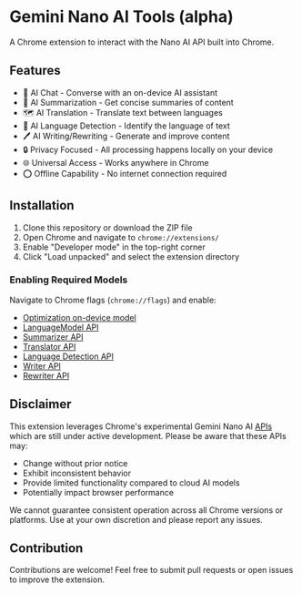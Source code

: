 # Gemini Nano AI Tools (alpha)

A Chrome extension to interact with the Nano AI API built into Chrome.

## Features
- 💬 AI Chat - Converse with an on-device AI assistant
- 📃 AI Summarization - Get concise summaries of content
- 🗺️ AI Translation - Translate text between languages
- 🔎 AI Language Detection - Identify the language of text
- 🖊️ AI Writing/Rewriting - Generate and improve content
- 🔒 Privacy Focused - All processing happens locally on your device
- 🌐 Universal Access - Works anywhere in Chrome
- ⭕ Offline Capability - No internet connection required

## Installation
1. Clone this repository or download the ZIP file
2. Open Chrome and navigate to `chrome://extensions/`
3. Enable "Developer mode" in the top-right corner
4. Click "Load unpacked" and select the extension directory

### Enabling Required Models
Navigate to Chrome flags (`chrome://flags`) and enable:
- [Optimization on-device model](chrome://flags/#optimization-guide-on-device-model)
- [LanguageModel API](chrome://flags/#prompt-api-for-gemini-nano-multimodal-input)
- [Summarizer API](chrome://flags/#summarization-api-for-gemini-nano)
- [Translator API](chrome://flags/#translation-api)
- [Language Detection API](chrome://flags/#language-detection-api)
- [Writer API](chrome://flags/#writer-api-for-gemini-nano)
- [Rewriter API](chrome://flags/#rewriter-api-for-gemini-nano)

## Disclaimer
This extension leverages Chrome's experimental Gemini Nano AI [APIs](https://developer.chrome.com/docs/ai/built-in) which are still under active development. Please be aware that these APIs may:

- Change without prior notice
- Exhibit inconsistent behavior
- Provide limited functionality compared to cloud AI models
- Potentially impact browser performance

We cannot guarantee consistent operation across all Chrome versions or platforms. Use at your own discretion and please report any issues.

## Contribution
Contributions are welcome! Feel free to submit pull requests or open issues to improve the extension.